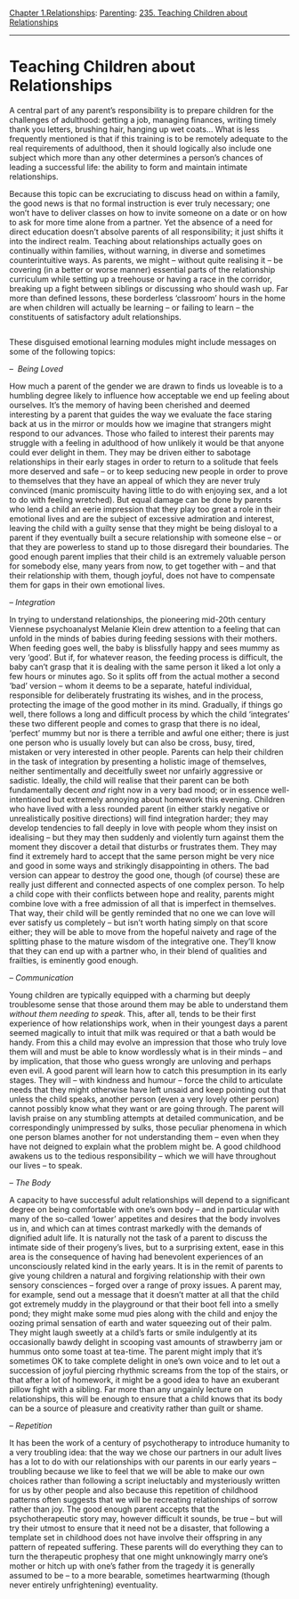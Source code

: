 [Chapter 1.Relationships](https://www.theschooloflife.com/thebookoflife/category/relationships/): [Parenting](https://www.theschooloflife.com/thebookoflife/category/relationships/parenting/): [235. Teaching Children about Relationships](https://www.theschooloflife.com/thebookoflife/teaching-children-about-relationships/)

* * *

# Teaching Children about Relationships

A central part of any parent’s responsibility is to prepare children for the challenges of adulthood: getting a job, managing finances, writing timely thank you letters, brushing hair, hanging up wet coats… What is less frequently mentioned is that if this training is to be remotely adequate to the real requirements of adulthood, then it should logically also include one subject which more than any other determines a person’s chances of leading a successful life: the ability to form and maintain intimate relationships.

Because this topic can be excruciating to discuss head on within a family, the good news is that no formal instruction is ever truly necessary; one won’t have to deliver classes on how to invite someone on a date or on how to ask for more time alone from a partner. Yet the absence of a need for direct education doesn’t absolve parents of all responsibility; it just shifts it into the indirect realm. Teaching about relationships actually goes on continually within families, without warning, in diverse and sometimes counterintuitive ways. As parents, we might – without quite realising it – be covering (in a better or worse manner) essential parts of the relationship curriculum while setting up a treehouse or having a race in the corridor, breaking up a fight between siblings or discussing who should wash up. Far more than defined lessons, these borderless ‘classroom’ hours in the home are when children will actually be learning – or failing to learn – the constituents of satisfactory adult relationships.

<figure class="aligncenter"><img src="https://www.theschooloflife.com/thebookoflife/wp-content/uploads/2020/04/BergnerLena-Durchdringung_800x800.jpg" alt="" class="wp-image-24328" srcset="https://www.theschooloflife.com/thebookoflife/wp-content/uploads/2020/04/BergnerLena-Durchdringung_800x800.jpg 588w, https://www.theschooloflife.com/thebookoflife/wp-content/uploads/2020/04/BergnerLena-Durchdringung_800x800-221x300.jpg 221w" sizes="(max-width: 588px) 100vw, 588px"></figure>

These disguised emotional learning modules might include messages on some of the following topics:

_–&nbsp; Being Loved_

How much a parent of the gender we are drawn to finds us loveable is to a humbling degree likely to influence how acceptable we end up feeling about ourselves. It’s the memory of having been cherished and deemed interesting by a parent that guides the way we evaluate the face staring back at us in the mirror or moulds how we imagine that strangers might respond to our advances. Those who failed to interest their parents may struggle with a feeling in adulthood of how unlikely it would be that anyone could ever delight in them. They may be driven either to sabotage relationships in their early stages in order to return to a solitude that feels more deserved and safe – or to keep seducing new people in order to prove to themselves that they have an appeal of which they are never truly convinced (manic promiscuity having little to do with enjoying sex, and a lot to do with feeling wretched). But equal damage can be done by parents who lend a child an eerie impression that they play too great a role in their emotional lives and are the subject of excessive admiration and interest, leaving the child with a guilty sense that they might be being disloyal to a parent if they eventually built a secure relationship with someone else – or that they are powerless to stand up to those disregard their boundaries. The good enough parent implies that their child is an extremely valuable person for somebody else, many years from now, to get together with – and that their relationship with them, though joyful, does not have to compensate them for gaps in their own emotional lives.

_– Integration_

In trying to understand relationships, the pioneering mid-20th century Viennese psychoanalyst Melanie Klein drew attention to a feeling that can unfold in the minds of babies during feeding sessions with their mothers. When feeding goes well, the baby is blissfully happy and sees mummy as very ‘good’. But if, for whatever reason, the feeding process is difficult, the baby can’t grasp that it is dealing with the same person it liked a lot only a few hours or minutes ago. So it splits off from the actual mother a second ‘bad’ version – whom it deems to be a separate, hateful individual, responsible for deliberately frustrating its wishes, and in the process, protecting the image of the good mother in its mind. Gradually, if things go well, there follows a long and difficult process by which the child ‘integrates’ these two different people and comes to grasp that there is no ideal, ‘perfect’ mummy but nor is there a terrible and awful one either; there is just one person who is usually lovely but can also be cross, busy, tired, mistaken or very interested in other people. Parents can help their children in the task of integration by presenting a holistic image of themselves, neither sentimentally and deceitfully sweet nor unfairly aggressive or sadistic. Ideally, the child will realise that their parent can be both fundamentally decent _and_ right now in a very bad mood; or in essence well-intentioned but extremely annoying about homework this evening. Children who have lived with a less rounded parent (in either starkly negative or unrealistically positive directions) will find integration harder; they may develop tendencies to fall deeply in love with people whom they insist on idealising – but they may then suddenly and violently turn against them the moment they discover a detail that disturbs or frustrates them. They may find it extremely hard to accept that the same person might be very nice and good in some ways and strikingly disappointing in others. The bad version can appear to destroy the good one, though (of course) these are really just different and connected aspects of one complex person. To help a child cope with their conflicts between hope and reality, parents might combine love with a free admission of all that is imperfect in themselves. That way, their child will be gently reminded that no one we can love will ever satisfy us completely – but isn’t worth hating simply on that score either; they will be able to move from the hopeful naivety and rage of the splitting phase to the mature wisdom of the integrative one. They’ll know that they can end up with a partner who, in their blend of qualities and frailties, is eminently good enough.

_– Communication_

Young children are typically equipped with a charming but deeply troublesome sense that those around them may be able to understand them _without them needing to speak_. This, after all, tends to be their first experience of how relationships work, when in their youngest days a parent seemed magically to intuit that milk was required or that a bath would be handy. From this a child may evolve an impression that those who truly love them will and must be able to know wordlessly what is in their minds – and by implication, that those who guess wrongly are unloving and perhaps even evil. A good parent will learn how to catch this presumption in its early stages. They will – with kindness and humour – force the child to articulate needs that they might otherwise have left unsaid and keep pointing out that unless the child speaks, another person (even a very lovely other person) cannot possibly know what they want or are going through. The parent will lavish praise on any stumbling attempts at detailed communication, and be correspondingly unimpressed by sulks, those peculiar phenomena in which one person blames another for not understanding them – even when they have not deigned to explain what the problem might be. A good childhood awakens us to the tedious responsibility – which we will have throughout our lives – to speak.

_– The Body_

A capacity to have successful adult relationships will depend to a significant degree on being comfortable with one’s own body – and in particular with many of the so-called ‘lower’ appetites and desires that the body involves us in, and which can at times contrast markedly with the demands of dignified adult life. It is naturally not the task of a parent to discuss the intimate side of their progeny’s lives, but to a surprising extent, ease in this area is the consequence of having had benevolent experiences of an unconsciously related kind in the early years. It is in the remit of parents to give young children a natural and forgiving relationship with their own sensory consciences – forged over a range of proxy issues. A parent may, for example, send out a message that it doesn’t matter at all that the child got extremely muddy in the playground or that their boot fell into a smelly pond; they might make some mud pies along with the child and enjoy the oozing primal sensation of earth and water squeezing out of their palm. They might laugh sweetly at a child’s farts or smile indulgently at its occasionally bawdy delight in scooping vast amounts of strawberry jam or hummus onto some toast at tea-time. The parent might imply that it’s sometimes OK to take complete delight in one’s own voice and to let out a succession of joyful piercing rhythmic screams from the top of the stairs, or that after a lot of homework, it might be a good idea to have an exuberant pillow fight with a sibling. Far more than any ungainly lecture on relationships, this will be enough to ensure that a child knows that its body can be a source of pleasure and creativity rather than guilt or shame.

_– Repetition_

It has been the work of a century of psychotherapy to introduce humanity to a very troubling idea: that the way we chose our partners in our adult lives has a lot to do with our relationships with our parents in our early years – troubling because we like to feel that we will be able to make our own choices rather than following a script ineluctably and mysteriously written for us by other people and also because this repetition of childhood patterns often suggests that we will be recreating relationships of sorrow rather than joy. The good enough parent accepts that the psychotherapeutic story may, however difficult it sounds, be true – but will try their utmost to ensure that it need not be a disaster, that following a template set in childhood does not have involve their offspring in any pattern of repeated suffering. These parents will do everything they can to turn the therapeutic prophesy that one might unknowingly marry one’s mother or hitch up with one’s father from the tragedy it is generally assumed to be – to a more bearable, sometimes heartwarming (though never entirely unfrightening) eventuality.
